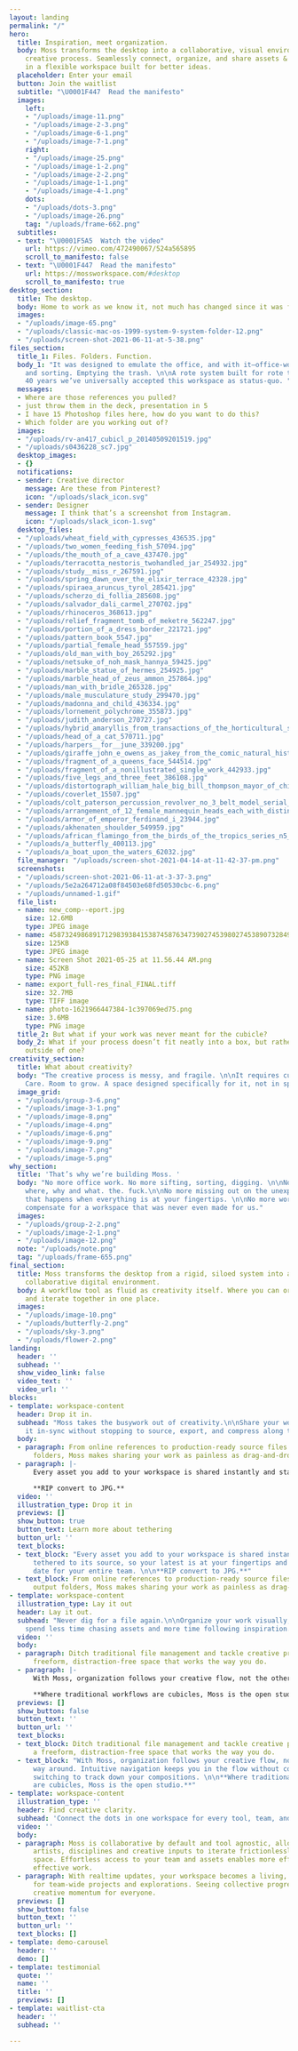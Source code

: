 ```yaml
---
layout: landing
permalink: "/"
hero:
  title: Inspiration, meet organization.
  body: Moss transforms the desktop into a collaborative, visual environment for the
    creative process. Seamlessly connect, organize, and share assets & inspiration
    in a flexible workspace built for better ideas.
  placeholder: Enter your email
  button: Join the waitlist
  subtitle: "\U0001F447  Read the manifesto"
  images:
    left:
    - "/uploads/image-11.png"
    - "/uploads/image-2-3.png"
    - "/uploads/image-6-1.png"
    - "/uploads/image-7-1.png"
    right:
    - "/uploads/image-25.png"
    - "/uploads/image-1-2.png"
    - "/uploads/image-2-2.png"
    - "/uploads/image-1-1.png"
    - "/uploads/image-4-1.png"
    dots:
    - "/uploads/dots-3.png"
    - "/uploads/image-26.png"
    tag: "/uploads/frame-662.png"
  subtitles:
  - text: "\U0001F5A5  Watch the video"
    url: https://vimeo.com/472490067/524a565895
    scroll_to_manifesto: false
  - text: "\U0001F447  Read the manifesto"
    url: https://mossworkspace.com/#desktop
    scroll_to_manifesto: true
desktop_section:
  title: The desktop.
  body: Home to work as we know it, not much has changed since it was first introduced.
  images:
  - "/uploads/image-65.png"
  - "/uploads/classic-mac-os-1999-system-9-system-folder-12.png"
  - "/uploads/screen-shot-2021-06-11-at-5-38.png"
files_section:
  title_1: Files. Folders. Function.
  body_1: "It was designed to emulate the office, and with it—office-work.\n\nSifting
    and sorting. Emptying the trash. \n\nA rote system built for rote tasks. After
    40 years we’ve universally accepted this workspace as status-quo. "
  messages:
  - Where are those references you pulled?
  - just throw them in the deck, presentation in 5
  - I have 15 Photoshop files here, how do you want to do this?
  - Which folder are you working out of?
  images:
  - "/uploads/rv-an417_cubicl_p_20140509201519.jpg"
  - "/uploads/s0436228_sc7.jpg"
  desktop_images:
  - {}
  notifications:
  - sender: Creative director
    message: Are these from Pinterest?
    icon: "/uploads/slack_icon.svg"
  - sender: Designer
    message: I think that’s a screenshot from Instagram.
    icon: "/uploads/slack_icon-1.svg"
  desktop_files:
  - "/uploads/wheat_field_with_cypresses_436535.jpg"
  - "/uploads/two_women_feeding_fish_57094.jpg"
  - "/uploads/the_mouth_of_a_cave_437470.jpg"
  - "/uploads/terracotta_nestoris_twohandled_jar_254932.jpg"
  - "/uploads/study__miss_r_267591.jpg"
  - "/uploads/spring_dawn_over_the_elixir_terrace_42328.jpg"
  - "/uploads/spiraea_aruncus_tyrol_285421.jpg"
  - "/uploads/scherzo_di_follia_285608.jpg"
  - "/uploads/salvador_dali_carmel_270702.jpg"
  - "/uploads/rhinoceros_368613.jpg"
  - "/uploads/relief_fragment_tomb_of_meketre_562247.jpg"
  - "/uploads/portion_of_a_dress_border_221721.jpg"
  - "/uploads/pattern_book_5547.jpg"
  - "/uploads/partial_female_head_557559.jpg"
  - "/uploads/old_man_with_boy_265292.jpg"
  - "/uploads/netsuke_of_noh_mask_hannya_59425.jpg"
  - "/uploads/marble_statue_of_hermes_254925.jpg"
  - "/uploads/marble_head_of_zeus_ammon_257864.jpg"
  - "/uploads/man_with_bridle_265328.jpg"
  - "/uploads/male_musculature_study_299470.jpg"
  - "/uploads/madonna_and_child_436334.jpg"
  - "/uploads/lornement_polychrome_355873.jpg"
  - "/uploads/judith_anderson_270727.jpg"
  - "/uploads/hybrid_amaryllis_from_transactions_of_the_horticultural_society_of_london__376706.jpg"
  - "/uploads/head_of_a_cat_570711.jpg"
  - "/uploads/harpers__for__june_339200.jpg"
  - "/uploads/giraffe_john_e_owens_as_jakey_from_the_comic_natural_history_of_the_huma_395469.jpg"
  - "/uploads/fragment_of_a_queens_face_544514.jpg"
  - "/uploads/fragment_of_a_nonillustrated_single_work_442933.jpg"
  - "/uploads/five_legs_and_three_feet_386108.jpg"
  - "/uploads/distortograph_william_hale_big_bill_thompson_mayor_of_chicago_296347.jpg"
  - "/uploads/coverlet_15507.jpg"
  - "/uploads/colt_paterson_percussion_revolver_no_3_belt_model_serial_no_156_with_c_24846.jpg"
  - "/uploads/arrangement_of_12_female_mannequin_heads_each_with_distinct_physiognomy_an_265295.jpg"
  - "/uploads/armor_of_emperor_ferdinand_i_23944.jpg"
  - "/uploads/akhenaten_shoulder_549959.jpg"
  - "/uploads/african_flamingo_from_the_birds_of_the_tropics_series_n5_for_allen__gint_406840.jpg"
  - "/uploads/a_butterfly_400113.jpg"
  - "/uploads/a_boat_upon_the_waters_62032.jpg"
  file_manager: "/uploads/screen-shot-2021-04-14-at-11-42-37-pm.png"
  screenshots:
  - "/uploads/screen-shot-2021-06-11-at-3-37-3.png"
  - "/uploads/5e2a264712a08f84503e68fd50530cbc-6.png"
  - "/uploads/unnamed-1.gif"
  file_list:
  - name: new_comp--eport.jpg
    size: 12.6MB
    type: JPEG image
  - name: 4587324986891712983938415387458763473902745398027453890732849057324.jpg
    size: 125KB
    type: JPEG image
  - name: Screen Shot 2021-05-25 at 11.56.44 AM.png
    size: 452KB
    type: PNG image
  - name: export_full-res_final_FINAL.tiff
    size: 32.7MB
    type: TIFF image
  - name: photo-1621966447384-1c397069ed75.png
    size: 3.6MB
    type: PNG image
  title_2: But what if your work was never meant for the cubicle?
  body_2: What if your process doesn’t fit neatly into a box, but rather demands thinking
    outside of one?
creativity_section:
  title: What about creativity?
  body: "The creative process is messy, and fragile. \n\nIt requires cultivation.
    Care. Room to grow. A space designed specifically for it, not in spite of it."
  image_grid:
  - "/uploads/group-3-6.png"
  - "/uploads/image-3-1.png"
  - "/uploads/image-8.png"
  - "/uploads/image-4.png"
  - "/uploads/image-6.png"
  - "/uploads/image-9.png"
  - "/uploads/image-7.png"
  - "/uploads/image-5.png"
why_section:
  title: 'That’s why we’re building Moss. '
  body: "No more office work. No more sifting, sorting, digging. \n\nNo more asking
    where, why and what. the. fuck.\n\nNo more missing out on the unexpected chemistry
    that happens when everything is at your fingertips. \n\nNo more workarounds to
    compensate for a workspace that was never even made for us."
  images:
  - "/uploads/group-2-2.png"
  - "/uploads/image-2-1.png"
  - "/uploads/image-12.png"
  note: "/uploads/note.png"
  tag: "/uploads/frame-655.png"
final_section:
  title: Moss transforms the desktop from a rigid, siloed system into an open and
    collaborative digital environment.
  body: A workflow tool as fluid as creativity itself. Where you can organize, experiment,
    and iterate together in one place.
  images:
  - "/uploads/image-10.png"
  - "/uploads/butterfly-2.png"
  - "/uploads/sky-3.png"
  - "/uploads/flower-2.png"
landing:
  header: ''
  subhead: ''
  show_video_link: false
  video_text: ''
  video_url: ''
blocks:
- template: workspace-content
  header: Drop it in.
  subhead: "Moss takes the busywork out of creativity.\n\nShare your work and keep
    it in-sync without stopping to source, export, and compress along the way. "
  body:
  - paragraph: From online references to production-ready source files and daily output
      folders, Moss makes sharing your work as painless as drag-and-drop.
  - paragraph: |-
      Every asset you add to your workspace is shared instantly and stays tethered to its source, so your latest is at your fingertips and stays up to date for your entire team.

      **RIP convert to JPG.**
  video: ''
  illustration_type: Drop it in
  previews: []
  show_button: true
  button_text: Learn more about tethering
  button_url: ''
  text_blocks:
  - text_block: "Every asset you add to your workspace is shared instantly and stays
      tethered to its source, so your latest is at your fingertips and stays up to
      date for your entire team. \n\n**RIP convert to JPG.**"
  - text_block: From online references to production-ready source files and daily
      output folders, Moss makes sharing your work as painless as drag-and-drop.
- template: workspace-content
  illustration_type: Lay it out
  header: Lay it out.
  subhead: "Never dig for a file again.\n\nOrganize your work visually, so you can
    spend less time chasing assets and more time following inspiration. "
  video: ''
  body:
  - paragraph: Ditch traditional file management and tackle creative problems in a
      freeform, distraction-free space that works the way you do.
  - paragraph: |-
      With Moss, organization follows your creative flow, not the other way around. Intuitive navigation keeps you in the flow without constantly context switching to track down your compositions.

      **Where traditional workflows are cubicles, Moss is the open studio.**
  previews: []
  show_button: false
  button_text: ''
  button_url: ''
  text_blocks:
  - text_block: Ditch traditional file management and tackle creative problems in
      a freeform, distraction-free space that works the way you do.
  - text_block: "With Moss, organization follows your creative flow, not the other
      way around. Intuitive navigation keeps you in the flow without constantly context
      switching to track down your compositions. \n\n**Where traditional workflows
      are cubicles, Moss is the open studio.**"
- template: workspace-content
  illustration_type: ''
  header: Find creative clarity.
  subhead: 'Connect the dots in one workspace for every tool, team, and iteration. '
  video: ''
  body:
  - paragraph: Moss is collaborative by default and tool agnostic, allowing different
      artists, disciplines and creative inputs to iterate frictionlessly in one digital
      space. Effortless access to your team and assets enables more efficient and
      effective work.
  - paragraph: With realtime updates, your workspace becomes a living, breathing ecosystem
      for team-wide projects and explorations. Seeing collective progress helps build
      creative momentum for everyone.
  previews: []
  show_button: false
  button_text: ''
  button_url: ''
  text_blocks: []
- template: demo-carousel
  header: ''
  demo: []
- template: testimonial
  quote: ''
  name: ''
  title: ''
  previews: []
- template: waitlist-cta
  header: ''
  subhead: ''

---
```

